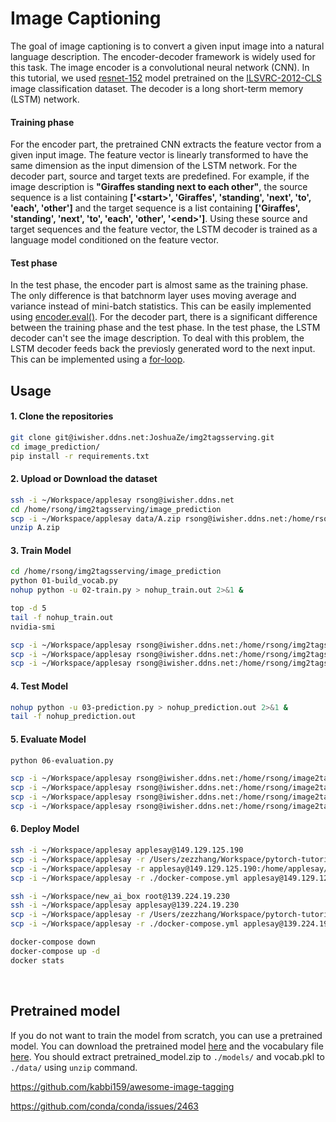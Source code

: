 # Image Captioning
The goal of image captioning is to convert a given input image into a natural language description. The encoder-decoder framework is widely used for this task. The image encoder is a convolutional neural network (CNN). In this tutorial, we used [resnet-152](https://arxiv.org/abs/1512.03385) model pretrained on the [ILSVRC-2012-CLS](http://www.image-net.org/challenges/LSVRC/2012/) image classification dataset. The decoder is a long short-term memory (LSTM) network. 

#### Training phase
For the encoder part, the pretrained CNN extracts the feature vector from a given input image. The feature vector is linearly transformed to have the same dimension as the input dimension of the LSTM network. For the decoder part, source and target texts are predefined. For example, if the image description is **"Giraffes standing next to each other"**, the source sequence is a list containing **['\<start\>', 'Giraffes', 'standing', 'next', 'to', 'each', 'other']** and the target sequence is a list containing **['Giraffes', 'standing', 'next', 'to', 'each', 'other', '\<end\>']**. Using these source and target sequences and the feature vector, the LSTM decoder is trained as a language model conditioned on the feature vector.

#### Test phase
In the test phase, the encoder part is almost same as the training phase. The only difference is that batchnorm layer uses moving average and variance instead of mini-batch statistics. This can be easily implemented using [encoder.eval()](https://github.com/yunjey/pytorch-tutorial/blob/master/tutorials/03-advanced/image_captioning/sample.py#L37). For the decoder part, there is a significant difference between the training phase and the test phase. In the test phase, the LSTM decoder can't see the image description. To deal with this problem, the LSTM decoder feeds back the previosly generated word to the next input. This can be implemented using a [for-loop](https://github.com/yunjey/pytorch-tutorial/blob/master/tutorials/03-advanced/image_captioning/model.py#L48).

## Usage 


#### 1. Clone the repositories

```bash
git clone git@iwisher.ddns.net:JoshuaZe/img2tagsserving.git
cd image_prediction/
pip install -r requirements.txt
```

#### 2. Upload or Download the dataset

```bash
ssh -i ~/Workspace/applesay rsong@iwisher.ddns.net
cd /home/rsong/img2tagsserving/image_prediction
scp -i ~/Workspace/applesay data/A.zip rsong@iwisher.ddns.net:/home/rsong/img2tagsserving/image_prediction/data/
unzip A.zip
```

#### 3. Train Model

```bash
cd /home/rsong/img2tagsserving/image_prediction
python 01-build_vocab.py
nohup python -u 02-train.py > nohup_train.out 2>&1 &

top -d 5
tail -f nohup_train.out
nvidia-smi

scp -i ~/Workspace/applesay rsong@iwisher.ddns.net:/home/rsong/img2tagsserving/image_prediction/models/*-220.ckpt /Users/zezzhang/Workspace/img2tags_serving/image_prediction/models
scp -i ~/Workspace/applesay rsong@iwisher.ddns.net:/home/rsong/img2tagsserving/image_prediction/models/*-final.ckpt /Users/zezzhang/Workspace/img2tags_serving/image_prediction/models
scp -i ~/Workspace/applesay rsong@iwisher.ddns.net:/home/rsong/img2tagsserving/image_prediction/models/vocab.pkl /Users/zezzhang/Workspace/img2tags_serving/image_prediction/models/vocab.pkl
```

#### 4. Test Model 
```bash
nohup python -u 03-prediction.py > nohup_prediction.out 2>&1 &
tail -f nohup_prediction.out

```

#### 5. Evaluate Model 
```bash
python 06-evaluation.py

scp -i ~/Workspace/applesay rsong@iwisher.ddns.net:/home/rsong/image2tags/tutorials/03-advanced/image_captioning/source_data/images_evaluation.csv /Users/zezzhang/Workspace/pytorch-tutorial/tutorials/03-advanced/image_captioning/source_data/images_evaluation.csv
scp -i ~/Workspace/applesay rsong@iwisher.ddns.net:/home/rsong/image2tags/tutorials/03-advanced/image_captioning/source_data/images_prediction.csv /Users/zezzhang/Workspace/pytorch-tutorial/tutorials/03-advanced/image_captioning/source_data/images_prediction.csv
scp -i ~/Workspace/applesay rsong@iwisher.ddns.net:/home/rsong/image2tags/tutorials/03-advanced/image_captioning/source_data/instances_evaluation.csv /Users/zezzhang/Workspace/pytorch-tutorial/tutorials/03-advanced/image_captioning/source_data/instances_evaluation.csv
scp -i ~/Workspace/applesay rsong@iwisher.ddns.net:/home/rsong/image2tags/tutorials/03-advanced/image_captioning/source_data/tags_evaluation.csv /Users/zezzhang/Workspace/pytorch-tutorial/tutorials/03-advanced/image_captioning/source_data/tags_evaluation.csv
```

#### 6. Deploy Model 
```bash
ssh -i ~/Workspace/applesay applesay@149.129.125.190
scp -i ~/Workspace/applesay -r /Users/zezzhang/Workspace/pytorch-tutorial/tutorials/03-advanced/image_captioning/models applesay@149.129.125.190:/home/applesay/image2tags/
scp -i ~/Workspace/applesay -r applesay@149.129.125.190:/home/applesay/image2tags/models /Users/zezzhang/Workspace/pytorch-tutorial/tutorials/03-advanced/image_captioning/models
scp -i ~/Workspace/applesay -r ./docker-compose.yml applesay@149.129.125.190:/home/applesay/image2tags/

ssh -i ~/Workspace/new_ai_box root@139.224.19.230
ssh -i ~/Workspace/applesay applesay@139.224.19.230
scp -i ~/Workspace/applesay -r /Users/zezzhang/Workspace/pytorch-tutorial/tutorials/03-advanced/image_captioning/models applesay@139.224.19.230:/home/applesay/image2tags
scp -i ~/Workspace/applesay -r ./docker-compose.yml applesay@139.224.19.230:/home/applesay/image2tags

docker-compose down
docker-compose up -d
docker stats
```

<br>

## Pretrained model
If you do not want to train the model from scratch, you can use a pretrained model. You can download the pretrained model [here](https://www.dropbox.com/s/ne0ixz5d58ccbbz/pretrained_model.zip?dl=0) and the vocabulary file [here](https://www.dropbox.com/s/26adb7y9m98uisa/vocap.zip?dl=0). You should extract pretrained_model.zip to `./models/` and vocab.pkl to `./data/` using `unzip` command.

https://github.com/kabbi159/awesome-image-tagging

https://github.com/conda/conda/issues/2463
